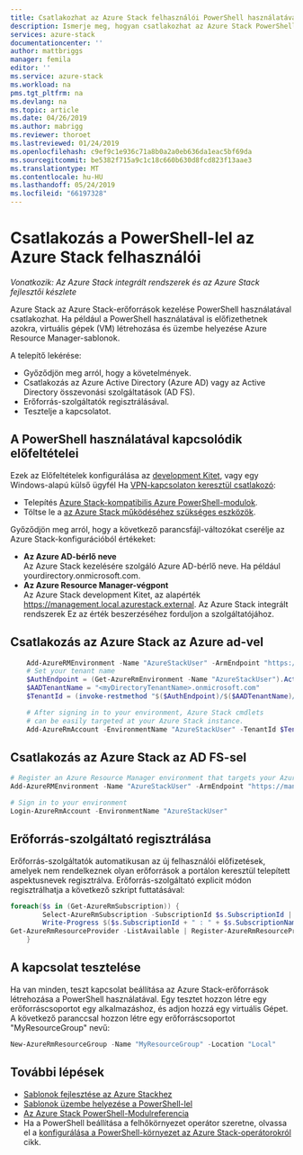 ```yaml
---
title: Csatlakozhat az Azure Stack felhasználói PowerShell használatával |} A Microsoft Docs
description: Ismerje meg, hogyan csatlakozhat az Azure Stack PowerShell használatával.
services: azure-stack
documentationcenter: ''
author: mattbriggs
manager: femila
editor: ''
ms.service: azure-stack
ms.workload: na
pms.tgt_pltfrm: na
ms.devlang: na
ms.topic: article
ms.date: 04/26/2019
ms.author: mabrigg
ms.reviewer: thoroet
ms.lastreviewed: 01/24/2019
ms.openlocfilehash: c9ef9c1e936c71a8b0a2a0eb636da1eac5bf69da
ms.sourcegitcommit: be5382f715a9c1c18c660b630d8fcd823f13aae3
ms.translationtype: MT
ms.contentlocale: hu-HU
ms.lasthandoff: 05/24/2019
ms.locfileid: "66197328"
---
```

# <a name="connect-to-azure-stack-with-powershell-as-a-user"></a>Csatlakozás a PowerShell-lel az Azure Stack felhasználói

*Vonatkozik: Az Azure Stack integrált rendszerek és az Azure Stack fejlesztői készlete*

Azure Stack az Azure Stack-erőforrások kezelése PowerShell használatával csatlakozhat. Ha például a PowerShell használatával is előfizethetnek azokra, virtuális gépek (VM) létrehozása és üzembe helyezése Azure Resource Manager-sablonok.

A telepítő lekérése:
  - Győződjön meg arról, hogy a követelmények.
  - Csatlakozás az Azure Active Directory (Azure AD) vagy az Active Directory összevonási szolgáltatások (AD FS). 
  - Erőforrás-szolgáltatók regisztrálásával.
  - Tesztelje a kapcsolatot.

## <a name="prerequisites-to-connecting-with-powershell"></a>A PowerShell használatával kapcsolódik előfeltételei

Ezek az Előfeltételek konfigurálása az [development Kitet](../asdk/asdk-connect.md#connect-to-azure-stack-using-rdp), vagy egy Windows-alapú külső ügyfél Ha [VPN-kapcsolaton keresztül csatlakozó](../asdk/asdk-connect.md#connect-to-azure-stack-using-vpn):

* Telepítés [Azure Stack-kompatibilis Azure PowerShell-modulok](../operator/azure-stack-powershell-install.md).
* Töltse le a [az Azure Stack működéséhez szükséges eszközök](../operator/azure-stack-powershell-download.md).

Győződjön meg arról, hogy a következő parancsfájl-változókat cserélje az Azure Stack-konfigurációból értékeket:

- **Az Azure AD-bérlő neve**  
  Az Azure Stack kezelésére szolgáló Azure AD-bérlő neve. Ha például yourdirectory.onmicrosoft.com.
- **Az Azure Resource Manager-végpont**  
  Az Azure Stack development Kitet, az alapérték https://management.local.azurestack.external. Az Azure Stack integrált rendszerek Ez az érték beszerzéséhez forduljon a szolgáltatójához.

## <a name="connect-to-azure-stack-with-azure-ad"></a>Csatlakozás az Azure Stack az Azure ad-vel

```powershell  
    Add-AzureRMEnvironment -Name "AzureStackUser" -ArmEndpoint "https://management.local.azurestack.external"
    # Set your tenant name
    $AuthEndpoint = (Get-AzureRmEnvironment -Name "AzureStackUser").ActiveDirectoryAuthority.TrimEnd('/')
    $AADTenantName = "<myDirectoryTenantName>.onmicrosoft.com"
    $TenantId = (invoke-restmethod "$($AuthEndpoint)/$($AADTenantName)/.well-known/openid-configuration").issuer.TrimEnd('/').Split('/')[-1]

    # After signing in to your environment, Azure Stack cmdlets
    # can be easily targeted at your Azure Stack instance.
    Add-AzureRmAccount -EnvironmentName "AzureStackUser" -TenantId $TenantId
```

## <a name="connect-to-azure-stack-with-ad-fs"></a>Csatlakozás az Azure Stack az AD FS-sel

  ```powershell  
  # Register an Azure Resource Manager environment that targets your Azure Stack instance
  Add-AzureRMEnvironment -Name "AzureStackUser" -ArmEndpoint "https://management.local.azurestack.external"

  # Sign in to your environment
  Login-AzureRmAccount -EnvironmentName "AzureStackUser"
  ```

## <a name="register-resource-providers"></a>Erőforrás-szolgáltató regisztrálása

Erőforrás-szolgáltatók automatikusan az új felhasználói előfizetések, amelyek nem rendelkeznek olyan erőforrások a portálon keresztül telepített aspektusnevek regisztrálva. Erőforrás-szolgáltató explicit módon regisztrálhatja a következő szkript futtatásával:

```powershell  
foreach($s in (Get-AzureRmSubscription)) {
        Select-AzureRmSubscription -SubscriptionId $s.SubscriptionId | Out-Null
        Write-Progress $($s.SubscriptionId + " : " + $s.SubscriptionName)
Get-AzureRmResourceProvider -ListAvailable | Register-AzureRmResourceProvider
    }
```

## <a name="test-the-connectivity"></a>A kapcsolat tesztelése

Ha van minden, teszt kapcsolat beállítása az Azure Stack-erőforrások létrehozása a PowerShell használatával. Egy tesztet hozzon létre egy erőforráscsoportot egy alkalmazáshoz, és adjon hozzá egy virtuális Gépet. A következő paranccsal hozzon létre egy erőforráscsoportot "MyResourceGroup" nevű:

```powershell  
New-AzureRmResourceGroup -Name "MyResourceGroup" -Location "Local"
```

## <a name="next-steps"></a>További lépések

- [Sablonok fejlesztése az Azure Stackhez](azure-stack-develop-templates.md)
- [Sablonok üzembe helyezése a PowerShell-lel](azure-stack-deploy-template-powershell.md)
- [Az Azure Stack PowerShell-Modulreferencia](https://docs.microsoft.com/powershell/azure/azure-stack/overview)
- Ha a PowerShell beállítása a felhőkörnyezet operátor szeretne, olvassa el a [konfigurálása a PowerShell-környezet az Azure Stack-operátorokról](../operator/azure-stack-powershell-configure-admin.md) cikk.
